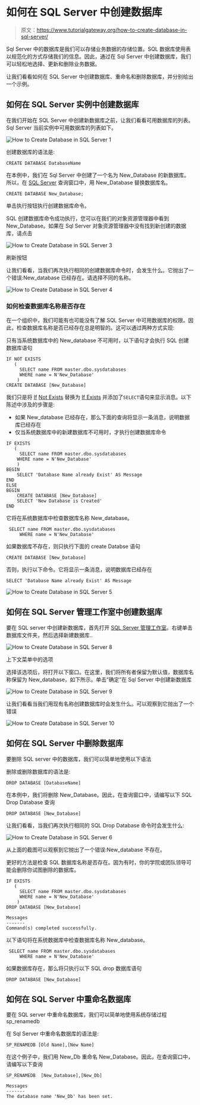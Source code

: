# 如何在 SQL Server 中创建数据库

> 原文：<https://www.tutorialgateway.org/how-to-create-database-in-sql-server/>

Sql Server 中的数据库是我们可以存储业务数据的存储位置。SQL 数据库使用表以规范化的方式存储我们的信息。因此，通过在 Sql Server 中创建数据库，我们可以轻松地选择、更新和删除业务数据。

让我们看看如何在 SQL Server 中创建数据库、重命名和删除数据库，并分别给出一个示例。

## 如何在 SQL Server 实例中创建数据库

在我们开始在 SQL Server 中创建新数据库之前，让我们看看可用数据库的列表。Sql Server 当前实例中可用数据库的列表如下。

![How to Create Database in SQL Server 1](img/06b88476f604bed0319de333491891dd.png)

创建数据库的语法是:

```
CREATE DATABASE DatabaseName
```

在本例中，我们在 Sql Server 中创建了一个名为 New_Database 的新数据库。所以，在 [SQL Server](https://www.tutorialgateway.org/sql/) 查询窗口中，用 New_Database 替换数据库名。

```
CREATE DATABASE New_Database;
```

单击执行按钮执行创建数据库命令。

SQL 创建数据库命令成功执行，您可以在我们的对象资源管理器中看到 New_Database。如果在 Sql Server 对象资源管理器中没有找到新创建的数据库，请点击

![How to Create Database in SQL Server 3](img/6054a7b8f6bd67a88040456dc5241726.png)

刷新按钮

让我们看看，当我们再次执行相同的创建数据库命令时，会发生什么。它抛出了一个错误:New_database 已经存在。请选择不同的名称。

![How to Create Database in SQL Server 4](img/75966aecc10da81e82a0f2efe85634a2.png)

### 如何检查数据库名称是否存在

在一个组织中，我们可能有也可能没有了解 SQL Server 中可用数据库的权限。因此，检查数据库名称是否已经存在总是明智的。这可以通过两种方式实现:

只有当系统数据库中的 New_database 不可用时，以下语句才会执行 SQL 创建数据库语句

```
IF NOT EXISTS 
   (
     SELECT name FROM master.dbo.sysdatabases 
     WHERE name = N'New_Database'
    )
CREATE DATABASE [New_Database]
```

我们只是将 [If](https://www.tutorialgateway.org/sql-if-else/) [Not Exists](https://www.tutorialgateway.org/sql-not-exists-operator/) 替换为 [If Exists](https://www.tutorialgateway.org/sql-exists-operator/) 并添加了`SELECT`语句来显示消息。以下陈述中涉及的步骤是:

*   如果 New_database 已经存在，那么下面的查询将显示一条消息，说明数据库已经存在
*   仅当系统数据库中的新建数据库不可用时，才执行创建数据库命令

```
IF EXISTS 
   (
     SELECT name FROM master.dbo.sysdatabases 
    WHERE name = N'New_Database'
    )
BEGIN
    SELECT 'Database Name already Exist' AS Message
END
ELSE
BEGIN
    CREATE DATABASE [New_Database]
    SELECT 'New Database is Created'
END
```

它将在系统数据库中检查数据库名称 New_database。

```
 SELECT name FROM master.dbo.sysdatabases 
     WHERE name = N'New_Database'
```

如果数据库不存在，则只执行下面的 create Databse 语句

```
CREATE DATABASE [New_Database]
```

否则，执行以下命令。它将显示一条消息，说明数据库已经存在

```
SELECT 'Database Name already Exist' AS Message
```

![How to Create Database in SQL Server 5](img/87cd786fed8231c3f80e1d9e384d868b.png)

## 如何在 SQL Server 管理工作室中创建数据库

要在 SQL server 中创建新数据库，首先打开 [SQL Server 管理工作室](https://www.tutorialgateway.org/sql-server-management-studio/)。右键单击数据库文件夹，然后选择新建数据库..

![How to Create Database in SQL Server 8](img/24754a9b05796d4ffad1432a61ee54cf.png)

上下文菜单中的选项

选择该选项后，将打开以下窗口。在这里，我们将所有者保留为默认值，数据库名称保留为 New_database，如下所示。单击“确定”在 Sql Server 中创建新数据库

![How to Create Database in SQL Server 9](img/98f7ed0dde2cc8b332f8c4342e096ab3.png)

让我们看看当我们用现有名称创建数据库时会发生什么。可以观察到它抛出了一个错误

![How to Create Database in SQL Server 10](img/3b919d429b9a32d6fec3f226d75bb769.png)

## 如何在 SQL Server 中删除数据库

要删除 SQL server 中的数据库，我们可以简单地使用以下语法

删除或删除数据库的语法是:

```
DROP DATABASE [DatabaseName]
```

在本例中，我们将删除 New_Database。因此，在查询窗口中，请编写以下 SQL Drop Database 查询

```
DROP DATABASE [New_Database]
```

让我们看看，当我们再次执行相同的 SQL Drop Database 命令时会发生什么:

![How to Create Database in SQL Server 6](img/bf145ec602b017a6028683b4126a6557.png)

从上面的截图可以观察到它抛出了一个错误:New_database 不存在。

更好的方法是检查 SQL 数据库名称是否存在。因为有时，你的学院或团队领导可能会删除你试图删除的数据库。

```
IF EXISTS 
   (
     SELECT name FROM master.dbo.sysdatabases 
     WHERE name = N'New_Database'
    )
DROP DATABASE [New_Database]
```

```
Messages
-------
Command(s) completed successfully.
```

以下语句将在系统数据库中检查数据库名称 New_database。

```
 SELECT name FROM master.dbo.sysdatabases 
     WHERE name = N'New_Database'
```

如果数据库存在，那么将只执行以下 SQL drop 数据库语句

```
DROP DATABASE [New_Database]
```

## 如何在 SQL Server 中重命名数据库

要在 SQL server 中重命名数据库，我们可以简单地使用系统存储过程 sp_renamedb

在 Sql Server 中重命名数据库的语法是:

```
SP_RENAMEDB [Old Name],[New Name]
```

在这个例子中，我们用 New_Db 重命名 New_Database。因此，在查询窗口中，请编写以下查询

```
SP_RENAMEDB  [New_Database],[New_Db]
```

```
Messages
-------
The database name 'New_Db' has been set.
```